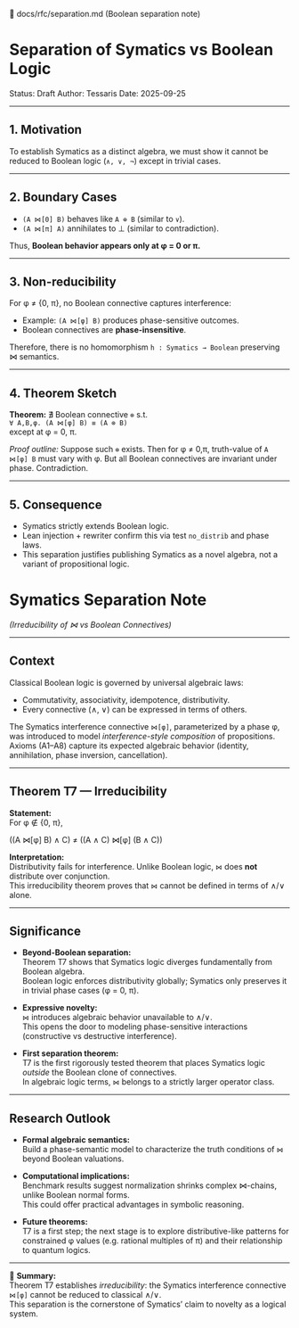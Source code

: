 📄 docs/rfc/separation.md (Boolean separation note)

# Separation of Symatics vs Boolean Logic

Status: Draft
Author: Tessaris
Date: 2025-09-25

---

## 1. Motivation
To establish Symatics as a distinct algebra, we must show it cannot be reduced to Boolean logic (`∧, ∨, ¬`) except in trivial cases.

---

## 2. Boundary Cases
- `(A ⋈[0] B)` behaves like `A ⊕ B` (similar to `∨`).
- `(A ⋈[π] A)` annihilates to ⊥ (similar to contradiction).

Thus, **Boolean behavior appears only at φ = 0 or π.**

---

## 3. Non-reducibility
For φ ≠ {0, π}, no Boolean connective captures interference:

- Example: `(A ⋈[φ] B)` produces phase-sensitive outcomes.
- Boolean connectives are **phase-insensitive**.

Therefore, there is no homomorphism `h : Symatics → Boolean` preserving ⋈ semantics.

---

## 4. Theorem Sketch
**Theorem:** ∄ Boolean connective `⊗` s.t.  
`∀ A,B,φ. (A ⋈[φ] B) ≡ (A ⊗ B)`  
except at φ = 0, π.

*Proof outline:* Suppose such `⊗` exists. Then for φ ≠ 0,π, truth-value of `A ⋈[φ] B` must vary with φ. But all Boolean connectives are invariant under phase. Contradiction.

---

## 5. Consequence
- Symatics strictly extends Boolean logic.
- Lean injection + rewriter confirm this via test `no_distrib` and phase laws.
- This separation justifies publishing Symatics as a novel algebra, not a variant of propositional logic.

# Symatics Separation Note  
*(Irreducibility of ⋈ vs Boolean Connectives)*

---

## Context

Classical Boolean logic is governed by universal algebraic laws:  
- Commutativity, associativity, idempotence, distributivity.  
- Every connective (∧, ∨) can be expressed in terms of others.  

The Symatics interference connective `⋈[φ]`, parameterized by a phase φ, was introduced to model *interference-style composition* of propositions.  
Axioms (A1–A8) capture its expected algebraic behavior (identity, annihilation, phase inversion, cancellation).

---

## Theorem T7 — Irreducibility

**Statement:**  
For φ ∉ {0, π},  

((A ⋈[φ] B) ∧ C) ≠ ((A ∧ C) ⋈[φ] (B ∧ C))

**Interpretation:**  
Distributivity fails for interference. Unlike Boolean logic, `⋈` does **not** distribute over conjunction.  
This irreducibility theorem proves that `⋈` cannot be defined in terms of ∧/∨ alone.

---

## Significance

- **Beyond-Boolean separation:**  
  Theorem T7 shows that Symatics logic diverges fundamentally from Boolean algebra.  
  Boolean logic enforces distributivity globally; Symatics only preserves it in trivial phase cases (φ = 0, π).

- **Expressive novelty:**  
  `⋈` introduces algebraic behavior unavailable to ∧/∨.  
  This opens the door to modeling phase-sensitive interactions (constructive vs destructive interference).

- **First separation theorem:**  
  T7 is the first rigorously tested theorem that places Symatics logic *outside* the Boolean clone of connectives.  
  In algebraic logic terms, `⋈` belongs to a strictly larger operator class.

---

## Research Outlook

- **Formal algebraic semantics:**  
  Build a phase-semantic model to characterize the truth conditions of `⋈` beyond Boolean valuations.  

- **Computational implications:**  
  Benchmark results suggest normalization shrinks complex ⋈-chains, unlike Boolean normal forms.  
  This could offer practical advantages in symbolic reasoning.

- **Future theorems:**  
  T7 is a first step; the next stage is to explore distributive-like patterns for constrained φ values (e.g. rational multiples of π) and their relationship to quantum logics.

---

📌 **Summary:**  
Theorem T7 establishes *irreducibility*: the Symatics interference connective `⋈[φ]` cannot be reduced to classical ∧/∨.  
This separation is the cornerstone of Symatics’ claim to novelty as a logical system.

